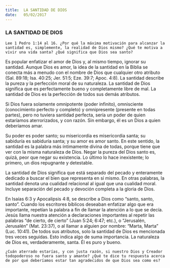 ```yaml
---
title:  LA SANTIDAD DE DIOS
date:   05/02/2017
---
```


### LA SANTIDAD DE DIOS

`Lee 1 Pedro 1:14 al 16. ¿Por qué la máxima motivación para alcanzar la santidad es, simplemente, la realidad de Dios mismo? ¿Qué te motiva a vivir una vida santa? ¿Qué significa que Dios sea santo?`
 
Es popular enfatizar el amor de Dios y, al mismo tiempo, ignorar su santidad. Aunque Dios es amor, la idea de la santidad en la Biblia se conecta más a menudo con el nombre de Dios que cualquier otro atributo (Sal. 89:18; Isa. 40:25; Jer. 51:5; Eze. 39:7; Apoc. 4:8). La santidad describe la pureza y la perfección moral de su naturaleza. La santidad de Dios significa que es perfectamente bueno y completamente libre de mal. La santidad de Dios es la perfección de todos sus demás atributos.

Si Dios fuera solamente omnipotente (poder infinito), omnisciente (conocimiento perfecto y completo) y omnipresente (presente en todas partes), pero no tuviera santidad perfecta, sería un poder de quien estaríamos aterrorizados, y con razón. Sin embargo, él es un Dios a quien deberíamos amar.

Su poder es poder santo; su misericordia es misericordia santa; su sabiduría es sabiduría santa; y su amor es amor santo. En este sentido, la santidad es la palabra más íntimamente divina de todas, porque tiene que ver con la misma naturaleza de Dios. Negar la pureza del Dios santo es, quizá, peor que negar su existencia. Lo último lo hace inexistente; lo primero, un dios repugnante y detestable.

La santidad de Dios significa que está separado del pecado y enteramente dedicado a buscar el bien que representa en sí mismo. En otras palabras, la santidad denota una cualidad relacional al igual que una cualidad moral. Incluye separación del pecado y devoción completa a la gloria de Dios.

En Isaías 6:3 y Apocalipsis 4:8, se describe a Dios como “santo, santo, santo”. Cuando los escritores bíblicos deseaban enfatizar algo que era importante, repetían la palabra a fin de llamar la atención a lo que se decía. Jesús llama nuestra atención a declaraciones importantes al repetir las palabras “de cierto, de cierto” (Juan 5:24; 6:47; etc.), o “Jerusalén, Jerusalén” (Mat. 23:37), o al llamar a alguien por nombre: “Marta, Marta” (Luc. 10:41). De todos sus atributos, solo la santidad de Dios es mencionada tres veces seguidas. Esto indica algo de suma importancia. La naturaleza de Dios es, verdaderamente, santa. Él es puro y bueno.

`¿Cuán aterrado estarías, y con justa razón, si nuestro Dios y Creador todopoderoso no fuera santo y amante? ¿Qué te dice tu respuesta acerca de por qué deberíamos estar tan agradecidos de que Dios sea como es?`